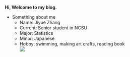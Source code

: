 
**Hi, Welcome to my blog.** 
* Something about me  
    + Name: Jiyue Zhang
    + Current: Senior student in NCSU
    + Major: Statistics
    + Minor: Japanese
    + Hobby: swimming, making art crafts, reading book  
![](/sefie.png)


